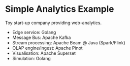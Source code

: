 # Simple Analytics Example

Toy start-up company providing web-analytics.

* Edge service: Golang
* Message Bus: Apache Kafka
* Stream processing: Apache Beam @ Java (Spark/Flink)
* OLAP engine/ingest: Apache Pinot
* Visualisation: Apache Superset
* Simulation: Golang
